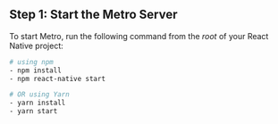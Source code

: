 

## Step 1: Start the Metro Server

To start Metro, run the following command from the _root_ of your React Native project:

```bash
# using npm
- npm install
- npm react-native start

# OR using Yarn
- yarn install
- yarn start
